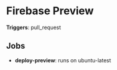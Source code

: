 # Firebase Preview

**Triggers**: pull_request

## Jobs
- **deploy-preview**: runs on ubuntu-latest

